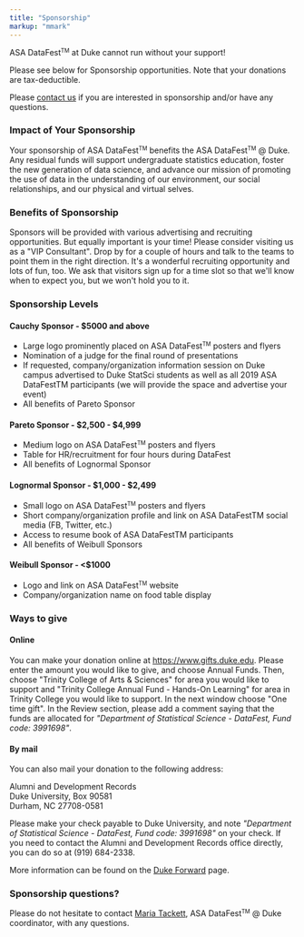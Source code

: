 ```yaml
---
title: "Sponsorship"
markup: "mmark"
---
```


ASA DataFest<small><sup>TM</sup></small> at Duke cannot run without your support!

Please see below for Sponsorship opportunities. Note that your donations are tax-deductible.

Please [contact us](mailto:maria.tackett@duke.edu) if you are interested in sponsorship and/or have any questions.

### Impact of Your Sponsorship

Your sponsorship of ASA DataFest<small><sup>TM</sup></small> benefits the ASA DataFest<small><sup>TM</sup></small> @ Duke. Any residual funds will support undergraduate statistics education, foster the new generation of data science, and advance our mission of promoting the use of data in the understanding of our environment, our social relationships, and our physical and virtual selves.

### Benefits of Sponsorship

Sponsors will be provided with various advertising and recruiting opportunities. But equally important is your time! Please consider visiting us as a "VIP Consultant". Drop by for a couple of hours and talk to the teams to point them in the right direction. It's a wonderful recruiting opportunity and lots of fun, too. We ask that visitors sign up for a time slot so that we'll know when to expect you, but we won't hold you to it.

### Sponsorship Levels

#### Cauchy Sponsor - $5000 and above

- Large logo prominently placed on ASA DataFest<small><sup>TM</sup></small> posters and flyers
- Nomination of a judge for the final round of presentations
- If requested, company/organization information session on Duke campus advertised to Duke StatSci students as well as all 2019 ASA DataFestTM participants (we will provide the space and advertise your event)
- All benefits of Pareto Sponsor


#### Pareto Sponsor - $2,500 - $4,999

- Medium logo on ASA DataFest<small><sup>TM</sup></small> posters and flyers
- Table for HR/recruitment for four hours during DataFest
- All benefits of Lognormal Sponsor


#### Lognormal Sponsor - $1,000 - $2,499


- Small logo on ASA DataFest<small><sup>TM</sup></small> posters and flyers
- Short company/organization profile and link on ASA DataFestTM social media (FB, Twitter, etc.)
- Access to resume book of ASA DataFestTM participants
- All benefits of Weibull Sponsors


#### Weibull Sponsor -  <$1000

- Logo and link on ASA DataFest<small><sup>TM</sup></small> website
- Company/organization name on food table display

### Ways to give

#### Online

You can make your donation online at https://www.gifts.duke.edu. Please enter the amount you would like to give, and choose Annual Funds. Then, choose "Trinity College of Arts & Sciences" for area you would like to support and "Trinity College Annual Fund - Hands-On Learning" for area in Trinity College you would like to support. In the next window choose "One time gift". In the Review section, please add a comment saying that the funds are allocated for *"Department of Statistical Science - DataFest, Fund code: 3991698"*. 

#### By mail

You can also mail your donation to the following address:
  
  Alumni and Development Records  
  Duke University, Box 90581  
  Durham, NC 27708-0581  
  
Please make your check payable to Duke University, and note *"Department of Statistical Science - DataFest, Fund code: 3991698"* on your check. If you need to contact the Alumni and Development Records office directly, you can do so at (919) 684-2338. 

More information can be found on the [Duke Forward](https://giving.duke.edu/) page.

### Sponsorship questions?

Please do not hesitate to contact [Maria Tackett](mailto:maria.tackett@duke.edu), ASA DataFest<small><sup>TM</sup></small> @ Duke coordinator, with any questions.